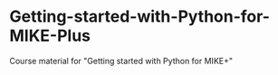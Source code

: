 # Getting-started-with-Python-for-MIKE-Plus
Course material for "Getting started with Python for MIKE+"
